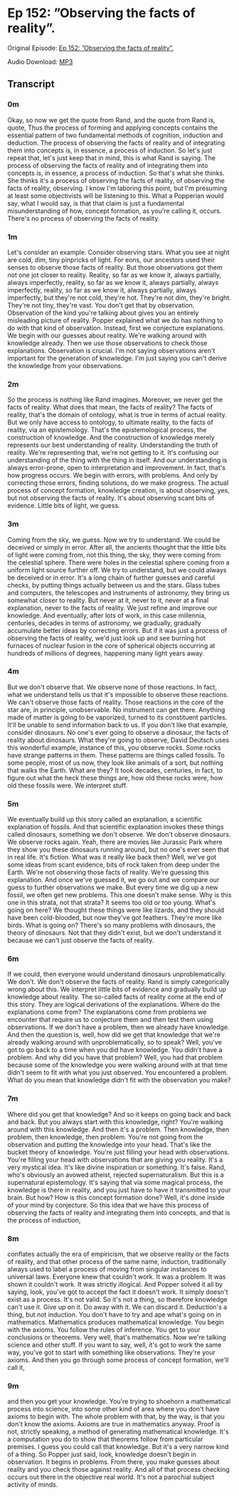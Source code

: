 # Ep 152: ”Observing the facts of reality”.

Original Episode: [Ep 152: ”Observing the facts of reality”.](https://www.podbean.com/site/EpisodeDownload/PB12CCA9169NG2)

Audio Download: [MP3](https://mcdn.podbean.com/mf/download/zbppps/Observing_the_facts_of_reality_podcast8vshh.mp3)

## Transcript

### 0m

Okay, so now we get the quote from Rand, and the quote from Rand is, quote, Thus the process of forming and applying concepts contains the essential pattern of two fundamental methods of cognition, induction and deduction. The process of observing the facts of reality and of integrating them into concepts is, in essence, a process of induction. So let's just repeat that, let's just keep that in mind, this is what Rand is saying. The process of observing the facts of reality and of integrating them into concepts is, in essence, a process of induction. So that's what she thinks. She thinks it's a process of observing the facts of reality, of observing the facts of reality, observing. I know I'm laboring this point, but I'm presuming at least some objectivists will be listening to this. What a Popperian would say, what I would say, is that that claim is just a fundamental misunderstanding of how, concept formation, as you're calling it, occurs. There's no process of observing the facts of reality.

### 1m

Let's consider an example. Consider observing stars. What you see at night are cold, dim, tiny pinpricks of light. For eons, our ancestors used their senses to observe those facts of reality. But those observations got them not one jot closer to reality. Reality, so far as we know it, always partially, always imperfectly, reality, so far as we know it, always partially, always imperfectly, reality, so far as we know it, always partially, always imperfectly, but they're not cold, they're hot. They're not dim, they're bright. They're not tiny, they're vast. You don't get that by observation. Observation of the kind you're talking about gives you an entirely misleading picture of reality. Popper explained what we do has nothing to do with that kind of observation. Instead, first we conjecture explanations. We begin with our guesses about reality. We're walking around with knowledge already. Then we use those observations to check those explanations. Observation is crucial. I'm not saying observations aren't important for the generation of knowledge. I'm just saying you can't derive the knowledge from your observations.

### 2m

So the process is nothing like Rand imagines. Moreover, we never get the facts of reality. What does that mean, the facts of reality? The facts of reality, that's the domain of ontology, what is true in terms of actual reality. But we only have access to ontology, to ultimate reality, to the facts of reality, via an epistemology. That's the epistemological process, the construction of knowledge. And the construction of knowledge merely represents our best understanding of reality. Understanding the truth of reality. We're representing that, we're not getting to it. It's confusing our understanding of the thing with the thing in itself. And our understanding is always error-prone, open to interpretation and improvement. In fact, that's how progress occurs. We begin with errors, with problems. And only by correcting those errors, finding solutions, do we make progress. The actual process of concept formation, knowledge creation, is about observing, yes, but not observing the facts of reality. It's about observing scant bits of evidence. Little bits of light, we guess.

### 3m

Coming from the sky, we guess. Now we try to understand. We could be deceived or simply in error. After all, the ancients thought that the little bits of light were coming from, not this thing, the sky, they were coming from the celestial sphere. There were holes in the celestial sphere coming from a uniform light source further off. We try to understand, but we could always be deceived or in error. It's a long chain of further guesses and careful checks, by putting things actually between us and the stars. Glass tubes and computers, the telescopes and instruments of astronomy, they bring us somewhat closer to reality. But never at it, never to it, never at a final explanation, never to the facts of reality. We just refine and improve our knowledge. And eventually, after lots of work, in this case millennia, centuries, decades in terms of astronomy, we gradually, gradually accumulate better ideas by correcting errors. But if it was just a process of observing the facts of reality, we'd just look up and see burning hot furnaces of nuclear fusion in the core of spherical objects occurring at hundreds of millions of degrees, happening many light years away.

### 4m

But we don't observe that. We observe none of those reactions. In fact, what we understand tells us that it's impossible to observe those reactions. We can't observe those facts of reality. Those reactions in the core of the star are, in principle, unobservable. No instrument can get there. Anything made of matter is going to be vaporized, turned to its constituent particles. It'll be unable to send information back to us. If you don't like that example, consider dinosaurs. No one's ever going to observe a dinosaur, the facts of reality about dinosaurs. What they're going to observe, David Deutsch uses this wonderful example, instance of this, you observe rocks. Some rocks have strange patterns in them. These patterns are things called fossils. To some people, most of us now, they look like animals of a sort, but nothing that walks the Earth. What are they? It took decades, centuries, in fact, to figure out what the heck these things are, how old these rocks were, how old these fossils were. We interpret stuff.

### 5m

We eventually build up this story called an explanation, a scientific explanation of fossils. And that scientific explanation invokes these things called dinosaurs, something we don't observe. We don't observe dinosaurs. We observe rocks again. Yeah, there are movies like Jurassic Park where they show you these dinosaurs running around, but no one's ever seen that in real life. It's fiction. What was it really like back then? Well, we've got some ideas from scant evidence, bits of rock taken from deep under the Earth. We're not observing those facts of reality. We're guessing this explanation. And once we've guessed it, we go out and we compare our guess to further observations we make. But every time we dig up a new fossil, we often get new problems. This one doesn't make sense. Why is this one in this strata, not that strata? It seems too old or too young. What's going on here? We thought these things were like lizards, and they should have been cold-blooded, but now they've got feathers. They're more like birds. What is going on? There's so many problems with dinosaurs, the theory of dinosaurs. Not that they didn't exist, but we don't understand it because we can't just observe the facts of reality.

### 6m

If we could, then everyone would understand dinosaurs unproblematically. We don't. We don't observe the facts of reality. Rand is simply categorically wrong about this. We interpret little bits of evidence and gradually build up knowledge about reality. The so-called facts of reality come at the end of this story. They are logical derivations of the explanations. Where do the explanations come from? The explanations come from problems we encounter that require us to conjecture them and then test them using observations. If we don't have a problem, then we already have knowledge. And then the question is, well, how did we get that knowledge that we're already walking around with unproblematically, so to speak? Well, you've got to go back to a time when you did have knowledge. You didn't have a problem. And why did you have that problem? Well, you had that problem because some of the knowledge you were walking around with at that time didn't seem to fit with what you just observed. You encountered a problem. What do you mean that knowledge didn't fit with the observation you make?

### 7m

Where did you get that knowledge? And so it keeps on going back and back and back. But you always start with this knowledge, right? You're walking around with this knowledge. And then it's a problem. Then knowledge, then problem, then knowledge, then problem. You're not going from the observation and putting the knowledge into your head. That's like the bucket theory of knowledge. You're just filling your head with observations. You're filling your head with observations that are giving you reality. It's a very mystical idea. It's like divine inspiration or something. It's false. Rand, who's obviously an avowed atheist, rejected supernaturalism. But this is a supernatural epistemology. It's saying that via some magical process, the knowledge is there in reality, and you just have to have it transmitted to your brain. But how? How is this concept formation done? Well, it's done inside of your mind by conjecture. So this idea that we have this process of observing the facts of reality and integrating them into concepts, and that is the process of induction,

### 8m

conflates actually the era of empiricism, that we observe reality or the facts of reality, and that other process of the same name, induction, traditionally always used to label a process of moving from singular instances to universal laws. Everyone knew that couldn't work. It was a problem. It was shown it couldn't work. It was strictly illogical. And Popper solved it all by saying, look, you've got to accept the fact it doesn't work. It simply doesn't exist as a process. It's not valid. So it's not a thing, so therefore knowledge can't use it. Give up on it. Do away with it. We can discard it. Deduction's a thing, but not induction. You don't have to try and ape what's going on in mathematics. Mathematics produces mathematical knowledge. You begin with the axioms. You follow the rules of inference. You get to your conclusions or theorems. Very well, that's mathematics. Now we're talking science and other stuff. If you want to say, well, it's got to work the same way, you've got to start with something like observations. They're your axioms. And then you go through some process of concept formation, we'll call it,

### 9m

and then you get your knowledge. You're trying to shoehorn a mathematical process into science, into some other kind of area where you don't have axioms to begin with. The whole problem with that, by the way, is that you don't know the axioms. Axioms are true in mathematics anyway. Proof is not, strictly speaking, a method of generating mathematical knowledge. It's a computation you do to show that theorems follow from particular premises. I guess you could call that knowledge. But it's a very narrow kind of a thing. So Popper just said, look, knowledge doesn't begin in observation. It begins in problems. From there, you make guesses about reality and you check those against reality. And all of that process checking occurs out there in the objective real world. It's not a parochial subject activity of minds.

